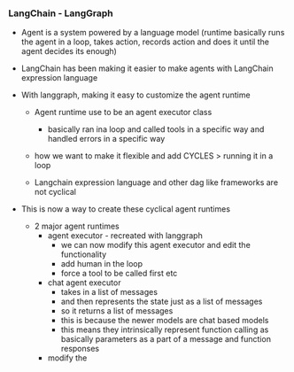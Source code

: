 ### LangChain - LangGraph

- Agent is a system powered by a language model (runtime basically runs the agent in a loop, takes action, records action and does it until the agent decides its enough)
- LangChain has been making it easier to make agents with LangChain expression language
- With langgraph, making it easy to customize the agent runtime
    - Agent runtime use to be an agent executor class
        - basically ran ina loop and called tools in a specific way and handled errors in a specific way

    - how we want to make it flexible and add CYCLES > running it in a loop 
    - Langchain expression language and other dag like frameworks are not cyclical

- This is now a way to create these cyclical agent runtimes
    - 2 major agent runtimes
        - agent executor - recreated with langgraph
            - we can now modify this agent executor and edit the functionality
            - add human in the loop
            - force a tool to be called first etc
        - chat agent executor 
            - takes in a list of messages
            - and then represents the state just as a list of messages
            - so it returns a list of messages
            - this is because the newer models are chat based models
            - this means they intrinsically represent function calling as basically parameters as a part of a message and function responses
        - modify the 
